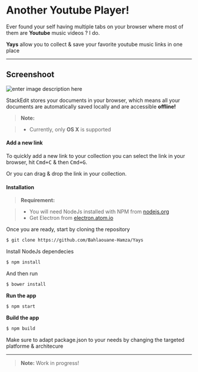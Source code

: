 Another Youtube Player!
===================


Ever found your self having multiple tabs on your browser where most of them are **Youtube** music videos ? I do.

**Yays** allow you to collect & save your favorite youtube music links in one place

----------


Screenshoot
-------------

![enter image description here](https://raw.githubusercontent.com/Bahlaouane-Hamza/Yays/master/screenshot.png?Dsfdsf)

StackEdit stores your documents in your browser, which means all your documents are automatically saved locally and are accessible **offline!**

> **Note:**


> - Currently, only **OS X** is supported 

#### <i class="icon-file"></i> Add a new link

To quickly add a new link to your collection you can select the link in your browser, hit <kbd>Cmd+C</kbd> & then <kbd>Cmd+G</kbd>.

Or you can drag & drop the link in your collection.


#### <i class="icon-cog"></i> Installation

> **Requirement:**

> - You will need NodeJs installed with NPM from [nodejs.org](https://nodejs.org/)
> - Get Electron from [electron.atom.io](http://electron.atom.io/)


Once you are ready, start by cloning the repository
``` Bash
$ git clone https://github.com/Bahlaouane-Hamza/Yays
```
 Install NodeJs dependecies
``` Bash
$ npm install
```
And then run
``` Bash
$ bower install
```

**Run the app**
``` Bash
$ npm start
```

**Build the app**
``` Bash
$ npm build
```
Make sure to adapt package.json to your needs by changing the targeted platforme & architecure



----------

> **Note:** Work in progress!
